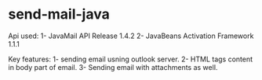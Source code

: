 # send-mail-java
Api used:
1- JavaMail API Release 1.4.2
2- JavaBeans Activation Framework 1.1.1

Key features:
1- sending email usning outlook server.
2- HTML tags content in body part of email.
3- Sending email with attachments as well.
